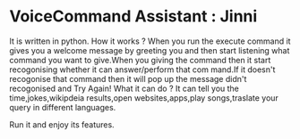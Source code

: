 # VoiceCommand Assistant : Jinni
It is written in python.
How it works ?
When you run the execute command it gives you a welcome message by greeting you 
and then start listening what command you want to give.When you giving the command then it start recogonising whether it can answer/perform that com
mand.If it doesn't recogonise that command then it will pop up the message didn't 
recogonised and Try Again!
What it can do ?
It can tell you the time,jokes,wikipdeia results,open websites,apps,play
songs,traslate your query in different languages.

Run it and enjoy its features.
